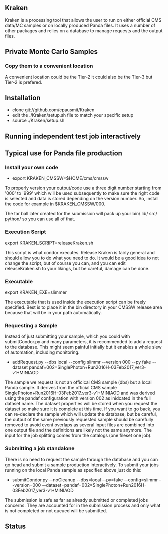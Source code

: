 ## Kraken

Kraken is a processing tool that allows the user to run on either official CMS data/MC samples or on locally produced Panda files. It uses a number of other packages and relies on a database to manage requests and the output files.

## Private Monte Carlo Samples

### Copy them to a convenient location

A convenient location could be the Tier-2 it could also be the Tier-3 but Tier-2 is prefered.

## Installation

* clone git://github.com/cpausmit/Kraken
* edit the ./Kraken/setup.sh file to match your specific setup
* source ./Kraken/setup.sh

## Running independent test job interactively

## Typical use for Panda file production

### Install your own code

* export KRAKEN_CMSSW=$HOME/cms/cmssw

To properly version your output/code use a three digit number starting from '000' to '999' which will be used subsequently to make sure the right code is selected and data is stored depending on the version number. So, install the code for example in $KRAKEN_CMSSW/000.

The tar ball later created for the submission will pack up your bin/ lib/ src/ python/ so you can use all of that.

### Execution Script

export KRAKEN_SCRIPT=releaseKraken.sh

This script is what condor executes. Release Kraken is fairly general and should allow you to do what you need to do. It would be a good idea to not change the script, but of course you can, and you can edit releaseKraken.sh to your likings, but be careful, damage can be done.

### Executable

export KRAKEN_EXE=slimmer

The executable that is used inside the execution script can be freely specified. Best is to place it in the bin directory in your CMSSW release area because that will be in your path automatically.


### Requesting a Sample

Instead of just submitting your sample, which you could with submitCondor.py and many parameters, it is recommended to add a request to the database. This might seem painful initially but it enables a whole slew of automation, including monitoring.

* addRequest.py --dbs local --config slimmr --version 000 --py fake --dataset pandaf=002=SinglePhoton+Run2016H-03Feb2017_ver3-v1+MINIAOD

The sample we request is not an officical CMS sample (dbs) but a local Panda sample. It derives from the official CMS sample SinglePhoton+Run2016H-03Feb2017_ver3-v1+MINIAOD and was derived using the pandaf configuration with version 002 as inidcated in the full dataset name.
The dataset properties will be stored when you request the dataset so make sure it is complete at this time. If you want to go back, you can re-declare the sample which will update the database, but be careful, the output of the same previously requested sample should be carefully removed to avoid event overlaps as several input files are combined into one output file and the definitions are likely not the same anymore. The input for the job splitting comes from the catalogs (one fileset one job).

### Submitting a job standalone

There is no need to request the sample through the database and you can go head and submit a sample production interactively. To submit your jobs running on the local Panda sample as specified above just do this:

* submitCondor.py --noCleanup --dbs=local --py=fake --config=slimmr --version=000 --dataset=pandaf=002=SinglePhoton+Run2016H-03Feb2017_ver3-v1+MINIAOD

The submission is safe as far as already submitted or completed jobs concerns. They are accounted for in the submission process and only what is not completed or not queued will be submitted.

## Status

